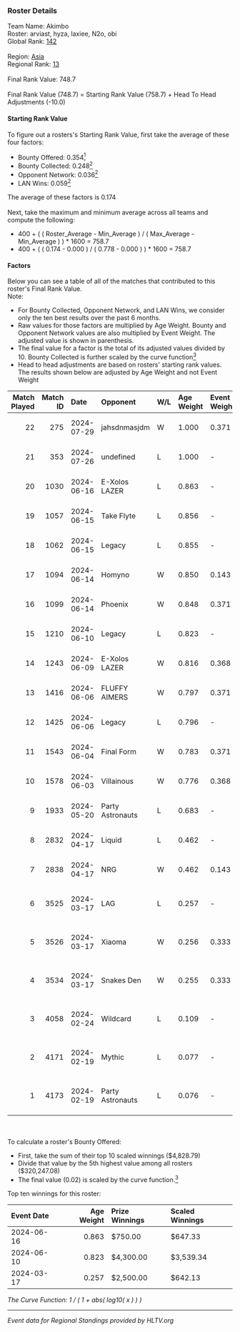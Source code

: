 ### Roster Details<br />
Team Name: Akimbo<br />
Roster: arviast, hyza, laxiee, N2o, obi<br />
Global Rank: [142](../standings_global.md)<br />
<br />
Region: [Asia]( ../standings_asia.md)<br />
Regional Rank: [13]( ../standings_asia.md)<br />
<br />
Final Rank Value:  748.7<br />
<br />
Final Rank Value (748.7) = Starting Rank Value (758.7) + Head To Head Adjustments (-10.0)<br />

#### Starting Rank Value<br />
To figure out a rosters's Starting Rank Value, first take the average of these four factors:<br />
- Bounty Offered: 0.354[<sup>1</sup>](#table2)
- Bounty Collected: 0.248[<sup>2</sup>](#table1)
- Opponent Network: 0.036[<sup>2</sup>](#table1)
- LAN Wins: 0.059[<sup>2</sup>](#table1)

The average of these factors is 0.174<br />
<br />
Next, take the maximum and minimum average across all teams and compute the following:<br />
- 400 + ( ( Roster_Average - Min_Average ) / ( Max_Average - Min_Average ) ) * 1600 = 758.7
- 400 + ( ( 0.174 - 0.000 ) / ( 0.778 - 0.000 ) ) * 1600 = 758.7


#### Factors<br />
Below you can see a table of all of the matches that contributed to this roster's Final Rank Value.<br />
Note:<br />

- For Bounty Collected, Opponent Network, and LAN Wins, we consider only the ten best results over the past 6 months.
- Raw values for those factors are multiplied by Age Weight. Bounty and Opponent Network values are also multiplied by Event Weight. The adjusted value is shown in parenthesis.
- The final value for a factor is the total of its adjusted values divided by 10. Bounty Collected is further scaled by the curve function[<sup>3</sup>](#curveFunction)
- Head to head adjustments are based on rosters' starting rank values. The results shown below are adjusted by Age Weight and not Event Weight
<span id="table1"></span><br />


| Match Played | Match ID | Date       | Opponent         | W/L | Age Weight | Event Weight | Bounty Collected | Opponent Network | LAN Wins  | H2H Adj. | Roster                                 |
| -: | -: | :- | :- | :- | :- | :- | :- | :- | :- | -: | :- |
|           22 |      275 | 2024-07-29 | jahsdnmasjdm     | W   | 1.000      | 0.371        | 0.000 (0.000)    | 0.000 (0.000)    | 0 (0.000) |     3.75 | arviast, hyza, laxiee, N2o, obi        |
|           21 |      353 | 2024-07-26 | undefined        | L   | 1.000      | -            | -                | -                | -         |   -23.94 | hyza, kmrn, laxiee, N2o, obi           |
|           20 |     1030 | 2024-06-16 | E-Xolos LAZER    | L   | 0.863      | -            | -                | -                | -         |   -12.65 | calamity, kralz , laxiee, N2o, obi     |
|           19 |     1057 | 2024-06-15 | Take Flyte       | L   | 0.856      | -            | -                | -                | -         |   -17.43 | calamity, kralz , laxiee, N2o, obi     |
|           18 |     1062 | 2024-06-15 | Legacy           | L   | 0.855      | -            | -                | -                | -         |    -5.87 | calamity, kralz , laxiee, N2o, obi     |
|           17 |     1094 | 2024-06-14 | Homyno           | W   | 0.850      | 0.143        | 0.007 (0.001)    | 0.153 (0.019)    | 0 (0.000) |     8.95 | calamity, kralz , laxiee, N2o, obi     |
|           16 |     1099 | 2024-06-14 | Phoenix          | W   | 0.848      | 0.371        | 0.004 (0.001)    | 0.270 (0.085)    | 0 (0.000) |    11.38 | calamity, kralz , laxiee, N2o, obi     |
|           15 |     1210 | 2024-06-10 | Legacy           | L   | 0.823      | -            | -                | -                | -         |    -5.50 | calamity, kralz , laxiee, N2o, obi     |
|           14 |     1243 | 2024-06-09 | E-Xolos LAZER    | W   | 0.816      | 0.368        | 0.011 (0.003)    | 0.376 (0.113)    | 0 (0.000) |    12.53 | calamity, kralz , laxiee, N2o, obi     |
|           13 |     1416 | 2024-06-06 | FLUFFY AIMERS    | W   | 0.797      | 0.371        | 0.003 (0.001)    | 0.304 (0.090)    | 0 (0.000) |    10.22 | calamity, kralz , laxiee, N2o, obi     |
|           12 |     1425 | 2024-06-06 | Legacy           | L   | 0.796      | -            | -                | -                | -         |    -5.27 | calamity, kralz , laxiee, N2o, obi     |
|           11 |     1543 | 2024-06-04 | Final Form       | W   | 0.783      | 0.371        | 0.003 (0.001)    | 0.063 (0.018)    | 0 (0.000) |     8.36 | calamity, kralz , laxiee, N2o, obi     |
|           10 |     1578 | 2024-06-03 | Villainous       | W   | 0.776      | 0.368        | 0.003 (0.001)    | 0.000 (0.000)    | 0 (0.000) |     5.56 | calamity, kralz , laxiee, N2o, obi     |
|            9 |     1933 | 2024-05-20 | Party Astronauts | L   | 0.683      | -            | -                | -                | -         |    -6.09 | calamity, kralz , laxiee, N2o, obi     |
|            8 |     2832 | 2024-04-17 | Liquid           | L   | 0.462      | -            | -                | -                | -         |    -0.14 | calamity, kralz , laxiee, N2o, obi     |
|            7 |     2838 | 2024-04-17 | NRG              | W   | 0.462      | 0.143        | 0.020 (0.001)    | 0.502 (0.033)    | 0 (0.000) |     9.44 | calamity, kralz , laxiee, N2o, obi     |
|            6 |     3525 | 2024-03-17 | LAG              | L   | 0.257      | -            | -                | -                | -         |    -3.17 | arviast, C4LLM3SU3, calamity, N2o, obi |
|            5 |     3526 | 2024-03-17 | Xiaoma           | W   | 0.256      | 0.333        | 0.001 (0.000)    | 0.010 (0.001)    | 1 (0.256) |     1.87 | arviast, C4LLM3SU3, calamity, N2o, obi |
|            4 |     3534 | 2024-03-17 | Snakes Den       | W   | 0.255      | 0.333        | 0.000 (0.000)    | 0.000 (0.000)    | 1 (0.255) |     0.96 | arviast, C4LLM3SU3, calamity, N2o, obi |
|            3 |     4058 | 2024-02-24 | Wildcard         | L   | 0.109      | -            | -                | -                | -         |    -1.18 | C4LLM3SU3, calamity, laxiee, N2o, obi  |
|            2 |     4171 | 2024-02-19 | Mythic           | L   | 0.077      | -            | -                | -                | -         |    -1.09 | C4LLM3SU3, calamity, laxiee, N2o, obi  |
|            1 |     4173 | 2024-02-19 | Party Astronauts | L   | 0.076      | -            | -                | -                | -         |    -0.68 | C4LLM3SU3, calamity, laxiee, N2o, obi  |

<br />
<span id="table2"></span><br />
To calculate a roster's Bounty Offered:<br />

- First, take the sum of their top 10 scaled winnings ($4,828.79)
- Divide that value by the 5th highest value among all rosters ($320,247.08)
- The final value (0.02) is scaled by the curve function.[<sup>3</sup>](#curveFunction)

Top ten winnings for this roster:<br />

| Event Date | Age Weight | Prize Winnings | Scaled Winnings |
| :- | -: | :- | :- |
| 2024-06-16 |      0.863 | $750.00        | $647.33         |
| 2024-06-10 |      0.823 | $4,300.00      | $3,539.34       |
| 2024-03-17 |      0.257 | $2,500.00      | $642.13         |


<span id="curveFunction"></span>_The Curve Function: 1 / ( 1 + abs( log10( x ) ) )_<br />

---
_Event data for Regional Standings provided by HLTV.org_<br />
